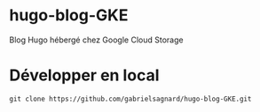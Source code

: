 # hugo-blog-GKE
Blog Hugo hébergé chez Google Cloud Storage

# Développer en local 

    git clone https://github.com/gabrielsagnard/hugo-blog-GKE.git
